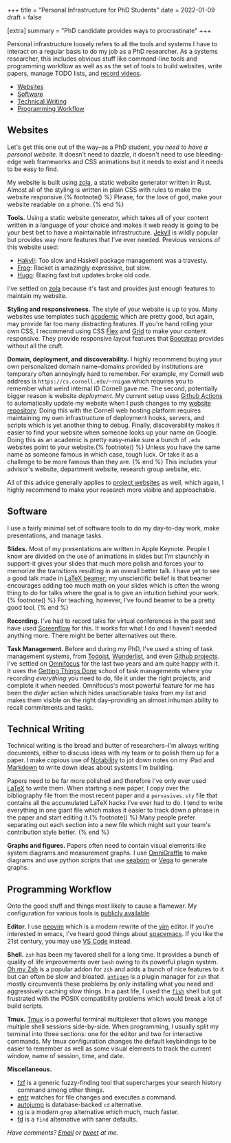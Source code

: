 +++
title = "Personal Infrastructure for PhD Students"
date = 2022-01-09
draft = false

[extra]
summary = "PhD candidate provides ways to procrastinate"
+++

Personal infrastructure loosely refers to all the tools and systems I have to
interact on a regular basis to do my job as a PhD researcher.
As a systems researcher, this includes obvious stuff like command-line tools
and programming workflow as well as as the set of tools to build websites,
write papers, manage TODO lists, and [record videos][calyx-talk].

- [Websites](#websites)
- [Software](#software)
- [Technical Writing](#technical-writing)
- [Programming Workflow](#programming-workflow)

## Websites

Let's get this one out of the way–as a PhD student, *you need to have a personal website*.
It doesn't need to dazzle, it doesn't need to use bleeding-edge web frameworks
and CSS animations but it needs to exist and it needs to be easy to find.

My website is built using [zola][], a static website generator written in Rust.
Almost all of the styling is written in plain CSS with rules to make the website responsive.{% footnote() %}
Please, for the love of god, make your website readable on a phone.
{% end %}

**Tools.** Using a static website generator, which takes all of your content written in a language of your
choice and makes it web ready is going to be your best bet to have a maintainable infrastructure.
[Jekyll][] is wildly popular but provides way more features that I've ever needed.
Previous versions of this website used:
- [Hakyll][]: Too slow and Haskell package management was a travesty.
- [Frog][]: Racket is amazingly expressive, but slow.
- [Hugo][]: Blazing fast but updates broke old code.

I've settled on [zola][] because it's fast and provides just enough features to maintain my website.

**Styling and responsiveness.** The style of your website is up to you. Many websites use
templates such [academic][] which are pretty good, but again, may provide far too many distracting
features.
If you're hand rolling your own CSS, I recommend using CSS [Flex][] and [Grid][] to make your
content responsive. They provide responsive layout features that [Bootstrap][] provides without
all the cruft.

**Domain, deployment, and discoverability.** I highly recommend buying your own personalized domain name–domains
provided by institutions are temporary often annoyingly hard to remember. For example, my Cornell web address
is `https://cs.cornell.edu/~rnigam` which requires you to remember what weird internal ID Cornell gave me.
The second, potentially bigger reason is website *deployment*.
My current setup uses [Github Actions][] to automatically update my website
when I push changes to my [website
repository](https://github.com/rachitnigam/rachitnigam.com).
Doing this with the Cornell web hosting platform requires maintaining my own
infrastructure of deployment hooks, servers, and scripts which is yet another
thing to debug.
Finally, discoverability makes it easier to find your website when someone looks up
your name on Google.
Doing this as an academic is pretty easy–make sure a bunch of `.edu` websites point
to your website.{% footnote() %}
Unless you have the same name as someone famous in which case, tough luck.
Or take it as a challenge to be more famous than they are.
{% end %} This includes your advisor's website, department website, research group website, etc.

All of this advice generally applies to [project websites](https://calyxir.org)
as well, which again, I highly recommend to make your research more visible
and approachable.

## Software

I use a fairly minimal set of software tools to do my day-to-day work, make
presentations, and manage tasks.

**Slides.** Most of my presentations are written in Apple Keynote.
People I know are divided on the use of animations in slides but I'm staunchly
in support–it gives your slides that much more polish and forces your to
memorize the transitions resulting in an overall better talk.
I have yet to see a good talk made in [LaTeX beamer][beamer]; my unscientific
belief is that beamer encourages adding too much math on your slides which is
often the wrong thing to do for talks where the goal is to give an intuition
behind your work.{% footnote() %}
For teaching, however, I've found beamer to be a pretty good tool.
{% end %}

**Recording.** I've had to record talks for virtual conferences in the past and
have used [Screenflow][] for this. It works for what I do and I haven't needed
anything more. There might be better alternatives out there.

**Task Management.** Before and during my PhD, I've used a string of task management
systems, from [Todoist][], [Wunderlist][], and even [Github projects][]. I've settled
on [Omnifocus][] for the last two years and am quite happy with it.
It uses the [Getting Things Done][gtd] school of task managements where you recording *everything*
you need to do, file it under the right projects, and complete it when needed.
Omnifocus's most powerful feature for me has been the *defer* action which
hides unactionable tasks from my list and makes them visible on the right
day–providing an almost inhuman ability to recall commitments and tasks.

## Technical Writing

Technical writing is the bread and butter of researchers–I'm always writing
documents, either to discuss ideas with my team or to polish them up for a
paper.
I make copious use of [Notability][] to jot down notes on my iPad and
[Markdown][] to write down ideas about systems I'm building.

Papers need to be far more polished and therefore I've only ever used [LaTeX][]
to write them.
When starting a new paper, I copy over the bibliography file from the most
recent paper and a `pervasives.sty` file that contains all the accumulated
LaTeX hacks I've ever had to do.
I tend to write everything in one giant file which makes it easier to track
down a phrase in the paper and start editing it.{% footnote() %}
Many people prefer separating out each section into a new file which might suit
your team's contribution style better.
{% end %}

**Graphs and figures.** Papers often need to contain visual elements like
system diagrams and measurement graphs. I use [OmniGraffle][] to make diagrams
and use python scripts that use [seaborn][] or [Vega][] to generate graphs.

## Programming Workflow

Onto the good stuff and things most likely to cause a flamewar. My configuration
for various tools is [publicly available][dotfiles].

**Editor.** I use [neovim][] which is a modern rewrite of the [vim][] editor.
If you're interested in emacs, I've heard good things about [spacemacs][].
If you like the 21st century, you may use [VS Code][] instead.

**Shell.** `zsh` has been my favored shell for a long time. It provides a bunch
of quality of life improvements over `bash` owing to its powerful plugin system.
[Oh my Zsh][omz] is a popular addon for `zsh` and adds a bunch of nice features
to it but can often be slow and bloated. [`antigen`][] is a plugin manager for `zsh`
that mostly circumvents these problems by only installing what you need and
aggressively caching slow things.
In a past life, I used the [`fish`][] shell but got frustrated with the POSIX
compatibility problems which would break a lot of build scripts.

**Tmux.** [Tmux][] is a powerful terminal multiplexer that allows you manage
multiple shell sessions side-by-side.
When programming, I usually split my terminal into three sections: one for the
editor and two for interactive commands.
My tmux configuration changes the default keybindings to be easier to remember
as well as some visual elements to track the current window, name of session,
time, and date.

**Miscellaneous.**
- [fzf][] is a generic fuzzy-finding tool that supercharges your search history command among other things.
- [entr][] watches for file changes and executes a command.
- [autojump][] is database-backed `cd` alternative.
- [rg][] is a modern `grep` alternative which much, much faster.
- [fd][] is a `find` alternative with saner defaults.

_Have comments? [Email](mailto:rachit.nigam12@gmail.com) or [tweet](https://twitter.com/notypes) at me._

[calyx-talk]: https://www.youtube.com/watch?v=MElzn-KV5zw
[hakyll]: https://jaspervdj.be/hakyll/
[jekyll]: https://jekyllrb.com/
[frog]: https://github.com/greghendershott/frog
[zola]: https://www.getzola.org/
[github actions]: https://github.com/features/actions
[flex]: https://css-tricks.com/snippets/css/a-guide-to-flexbox/
[grid]: https://css-tricks.com/snippets/css/complete-guide-grid/
[academic]: https://academic-demo.netlify.app/
[hugo]: https://gohugo.io/
[bootstrap]: https://getbootstrap.com/
[beamer]: https://www.overleaf.com/learn/latex/Beamer
[screenflow]: http://www.telestream.net/screenflow/overview.htm
[todoist]: https://todoist.com/
[wunderlist]: https://en.wikipedia.org/wiki/Wunderlist
[Github projects]: https://docs.github.com/en/issues/trying-out-the-new-projects-experience/about-projects
[omnifocus]: https://www.omnigroup.com/omnifocus/
[omnigraffle]: https://www.omnigroup.com/omnigraffle
[gtd]: https://gettingthingsdone.com/
[notability]: https://notability.com/
[markdown]: https://www.markdownguide.org/
[latex]: https://www.latex-project.org/
[seaborn]: https://seaborn.pydata.org/
[vega]: https://vega.github.io/vega-lite/
[neovim]: https://neovim.io/
[spacemacs]: https://www.spacemacs.org/
[vs code]: https://code.visualstudio.com/
[omz]: https://ohmyz.sh/
[`antigen`]: https://github.com/zsh-users/antigen
[tmux]: https://en.wikipedia.org/wiki/Tmux
[fzf]: https://github.com/junegunn/fzf
[entr]: https://github.com/clibs/entr
[autojump]: https://github.com/wting/autojump
[rg]: https://github.com/BurntSushi/ripgrep
[fd]: https://github.com/sharkdp/fd
[vim]: https://www.vim.org/
[dotfiles]: github.com/rachitnigam/dotfiles
[`fish`]: https://fishshell.com/
